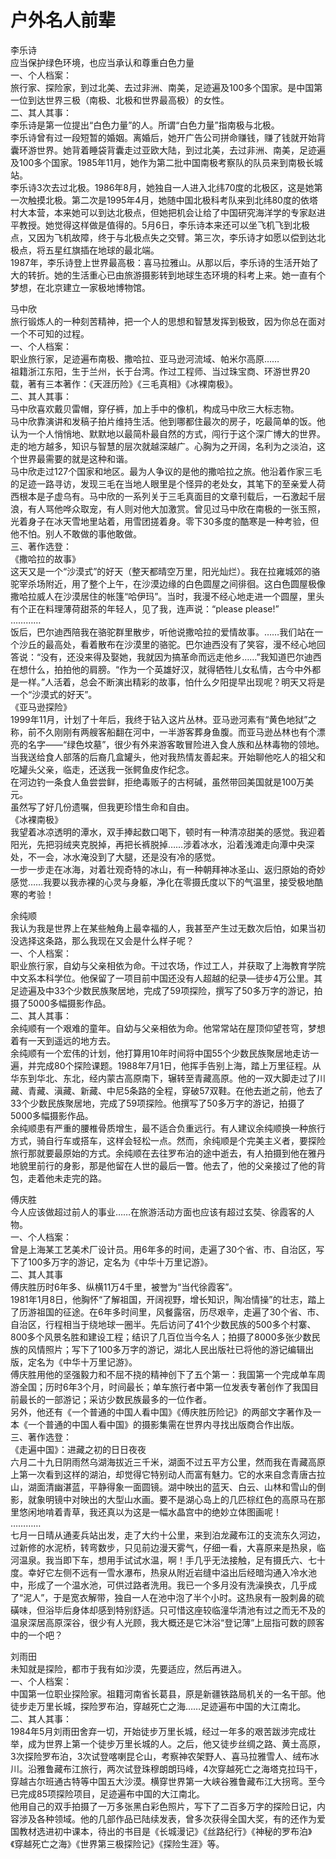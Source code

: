 # 户外名人前辈  

李乐诗  
应当保护绿色环境，也应当承认和尊重白色力量  
一、个人档案：  
旅行家、探险家，到过北美、去过非洲、南美，足迹遍及100多个国家。是中国第一位到达世界三极（南极、北极和世界最高极）的女性。  
二、其人其事：  
李乐诗是第一位提出“白色力量”的人。所谓“白色力量”指南极与北极。  
李乐诗曾有过一段短暂的婚姻。离婚后，她开广告公司拼命赚钱，赚了钱就开始背囊环游世界。她背着睡袋背囊走过亚欧大陆，到过北美，去过非洲、南美，足迹遍及100多个国家。1985年11月，她作为第二批中国南极考察队的队员来到南极长城站。  
李乐诗3次去过北极。1986年8月，她独自一人进入北纬70度的北极区，这是她第一次触摸北极。第二次是1995年4月，她随中国北极科考队来到北纬80度的依塔村大本营，本来她可以到达北极点，但她把机会让给了中国研究海洋学的专家赵进平教授。她觉得这样做是值得的。5月6日，李乐诗本来还可以坐飞机飞到北极点，又因为飞机故障，终于与北极点失之交臂。第三次，李乐诗才如愿以偿到达北极点，将五星红旗插在地球的最北端。  
1987年，李乐诗登上世界最高极：喜马拉雅山。从那以后，李乐诗的生活开始了大的转折。她的生活重心已由旅游摄影转到地球生态环境的科考上来。她一直有个梦想，在北京建立一家极地博物馆。  

马中欣  
旅行锻炼人的一种刻苦精神，把一个人的思想和智慧发挥到极致，因为你总在面对一个不可知的过程。  
一、个人档案：  
职业旅行家，足迹遍布南极、撒哈拉、亚马逊河流域、帕米尔高原……  
祖籍浙江东阳，生于兰州，长于台湾。作过工程师、当过珠宝商、环游世界20载，著有三本著作：《天涯历险》《三毛真相》《冰裸南极》。  
二、其人其事：  
马中欣喜欢戴贝雷帽，穿仔裤，加上手中的像机，构成马中欣三大标志物。  
马中欣靠演讲和发稿子拍片维持生活。他到哪都住最次的房子，吃最简单的饭。他认为一个人悄悄地、默默地以最简朴最自然的方式，闯行于这个深广博大的世界。走的地方越多，知识与智慧的层次就越深越广。心胸为之开阔，名利为之淡泊，这个世界最需要的就是这种和谐。  
马中欣走过127个国家和地区。最为人争议的是他的撒哈拉之旅。他沿着作家三毛的足迹一路寻访，发现三毛在当地人眼里是个怪异的老处女，其笔下的至亲爱人荷西根本是子虚乌有。马中欣的一系列关于三毛真面目的文章刊载后，一石激起千层浪，有人骂他哗众取宠，有人则对他大加激赏。曾见过马中欣在南极的一张玉照，光着身子在冰天雪地里站着，用雪团搓着身。零下30多度的酷寒是一种考验，但他不怕。别人不敢做的事他敢做。  
三、著作选登：  
《撒哈拉的故事》  
这天又是一个“沙漠式”的好天（整天都晴空万里，阳光灿烂）。我在拉雍城郊的骆驼宰杀场附近，用了整个上午，在沙漠边缘的白色圆屋之间徘徊。这白色圆屋极像撒哈拉威人在沙漠居住的帐篷“哈伊玛”。当时，我漫不经心地走进一个圆屋，里头有个正在料理薄荷甜茶的年轻人，见了我，连声说：“please please!”  
…………  
饭后，巴尔迪西陪我在骆驼群里散步，听他说撒哈拉的爱情故事。……我们站在一个沙丘的最高处，看着散布在沙漠里的骆驼。巴尔迪西没有了笑容，漫不经心地回答说：“没有，还没来得及娶她，我就因为搞革命而远走他乡……”我知道巴尔迪西在想什么，拍拍他的肩膀。“作为一个英雄好汉，就得牺牲儿女私情，古今中外都是一样。”人活着，总会不断演出精彩的故事，怕什么夕阳提早出现呢？明天又将是一个“沙漠式的好天”。  
《亚马逊探险》  
1999年11月，计划了十年后，我终于钻入这片丛林。亚马逊河素有“黄色地狱”之称，前不久刚刚有两艘客船翻在河中，一半游客葬身鱼腹。而亚马逊丛林也有个漂亮的名字——“绿色坟墓”，很少有外来游客敢冒险进入食人族和丛林毒物的领地。当我送给食人部落的后裔几盒罐头，他对我热情友善起来。开始聊他吃人的祖父和吃罐头父亲，临走，还送我一张鳄鱼皮作纪念。  
在河边钓一条食人鱼尝尝鲜，拒绝毒贩子的古柯碱，虽然带回美国就是100万美元。  
虽然写了好几份遗嘱，但我更珍惜生命和自由。  
《冰裸南极》  
我望着冰凉透明的潭水，双手捧起数口喝下，顿时有一种清凉甜美的感觉。我迎着阳光，先把羽绒夹克脱掉，再把长裤脱掉……涉着冰水，沿着浅滩走向潭中央深处，不一会，冰水淹没到了大腿，还是没有冷的感觉。  
一步一步走在冰海，对着壮观奇特的冰山，有一种朝拜神冰圣山、返归原始的奇妙感觉……我要以我赤裸的心灵与身躯，净化在零摄氏度以下的气温里，接受极地酷寒的考验！  

余纯顺  
我认为我是世界上在某些触角上最幸福的人，我甚至产生过无数次后怕，如果当初没选择这条路，那么我现在又会是什么样子呢？  
一、个人档案：  
职业旅行家，自幼与父亲相依为命。干过农场，作过工人，并获取了上海教育学院中文系本科学位。他保留了一项目前中国还没有人超越的纪录—徒步4万公里。其足迹遍及中33个少数民族聚居地，完成了59项探险，撰写了50多万字的游记，拍摄了5000多幅摄影作品。  
二、其人其事：  
余纯顺有一个艰难的童年。自幼与父亲相依为命。他常常站在屋顶仰望苍穹，梦想着有一天到遥远的地方去。  
余纯顺有一个宏伟的计划，他打算用10年时间将中国55个少数民族聚居地走访一遍，并完成80个探险课题。1988年7月1日，他挥手告别上海，踏上万里征程。从华东到华北、东北，经内蒙古高原南下，辗转至青藏高原。他的一双大脚走过了川藏、青藏、滇藏、新藏、中尼5条路的全程，穿破57双鞋。在他去逝之前，他去了33个少数民族聚居地，完成了59项探险。他撰写了50多万字的游记，拍摄了5000多幅摄影作品。  
余纯顺患有严重的腰椎骨质增生，最不适合负重远行。有人建议余纯顺换一种旅行方式，骑自行车或搭车，这样会轻松一点。然而，余纯顺是个完美主义者，要探险旅行那就要最原始的方式。余纯顺在去往罗布泊的途中逝去，有人拍摄到他在雅丹地貌里前行的身影，那是他留在人世的最后一瞥。他去了，他的父亲接过了他的背包，走着他未走完的路。  

傅庆胜  
今人应该做超过前人的事业……在旅游活动方面也应该有超过玄奘、徐霞客的人物。  
一、个人档案：  
曾是上海某工艺美术厂设计员。用6年多的时间，走遍了30个省、市、自治区，写下了100多万字的游记，定名为《中华十万里记游》。  
二、其人其事  
傅庆胜历时6年多、纵横11万4千里，被誉为“当代徐霞客”。  
1981年1月8日，他胸怀“了解祖国，开阔视野，增长知识，陶冶情操”的壮志，踏上了历游祖国的征途。在6年多时间里，风餐露宿，历尽艰辛，走遍了30个省、市、自治区，行程相当于绕地球一圈半。先后访问了41个少数民族的500多个村寨、800多个风景名胜和建设工程；结识了几百位当今名人；拍摄了8000多张少数民族的风情照片；写下了100多万字的游记，湖北人民出版社已将他的游记编辑出版，定名为《中华十万里记游》。  
傅庆胜用他的坚强毅力和不屈不挠的精神创下了五个第一：我国第一个完成单车周游全国；历时6年3个月，时间最长；单车旅行者中第一位发表专著创作了我国目前最长的一部游记；采访少数民族最多的一位作者。  
另外，他还有《一个普通的中国人看中国》《傅庆胜历险记》的两部文字著作及一本《一个普通的中国人看中国》的摄影集需在世界内寻找出版商合作出版。  
三、著作选登：  
《走遍中国》：进藏之初的日日夜夜  
六月二十九日阴雨然乌湖海拔近三千米，湖面不过五平方公里，然而我在青藏高原上第一次看到这样的湖泊，却觉得它特别动人而富有魅力。它的水来自念青唐古拉山，湖面清幽湛蓝，平静得象一面圆镜。湖中映出的蓝天、白云、山林和雪山的倒影，就象明镜中对映出的大型山水画。要不是湖心岛上的几匹棕红色的高原马在那里悠闲地啃着青草，我还真以为这是一幅水晶宫中的绝妙立体图画呢！  
…………  
七月一日晴从通麦兵站出发，走了大约十公里，来到泊龙藏布江的支流东久河边，过新修的水泥桥，转弯数步，只见前边漫天雾气，仔细一看，大喜原来是热泉，临河温泉。我当即下车，想用手试试水温，啊！手几乎无法接触，足有摄氏六、七十度。幸好它左侧不远有一雪水瀑布，热泉从附近岩缝中溢出后经暗沟通入冷水池中，形成了一个温水池，可供过路者洗用。我已一个多月没有洗澡换衣，几乎成了“泥人”，于是宽衣解带，独自一人在池中泡了半个小时。这热泉有一股刺鼻的硫磺味，但浴毕后身体却感到特别舒适。只可惜这座较临潼华清池有过之而无不及的温泉深居高原深谷，很少有人光顾，我大概还是它沐浴“登记薄”上屈指可数的顾客中的一个吧？  

刘雨田  
未知就是探险，都市于我有如沙漠，先要适应，然后再进入。  
一、个人档案：  
中国第一位职业探险家。祖籍河南省长葛县，原是新疆铁路局机关的一名干部。他徒步走万里长城，探险罗布泊，穿越死亡之海……足迹遍布中国的大江南北。  
二、其人其事：  
1984年5月刘雨田舍弃一切，开始徒步万里长城，经过一年多的艰苦跋涉完成壮举，成为世界上第一个徒步万里长城的人。之后，他又徒步丝绸之路、黄土高原，3次探险罗布泊，3次试登喀喇昆仑山，考察神农架野人、喜马拉雅雪人、绒布冰川。沿雅鲁藏布江旅行，两次试登珠穆朗朗玛峰，4次穿越死亡之海塔克拉玛干，穿越古尔班通古特等中国五大沙漠。横穿世界第一大峡谷雅鲁藏布江大拐弯。至今已完成85项探险项目，足迹遍布中国的大江南北。  
他用自己的双手拍摄了一万多张黑白彩色照片，写下了二百多万字的探险日记，内容涉及各种领域。他的几部作品已陆续发表，曾多次获得全国大奖，有的还作为爱国教材选进初中课本，待出的书目是《长城漫记》《丝路纪行》《神秘的罗布泊》《穿越死亡之海》《世界第三极探险记》《探险生涯》等。  
<!-- Last processed: 2025-07-22 03:44:30 -->
